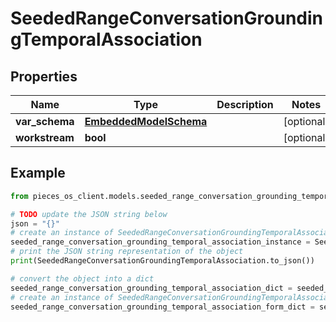 # SeededRangeConversationGroundingTemporalAssociation


## Properties

Name | Type | Description | Notes
------------ | ------------- | ------------- | -------------
**var_schema** | [**EmbeddedModelSchema**](EmbeddedModelSchema) |  | [optional] 
**workstream** | **bool** |  | [optional] 

## Example

```python
from pieces_os_client.models.seeded_range_conversation_grounding_temporal_association import SeededRangeConversationGroundingTemporalAssociation

# TODO update the JSON string below
json = "{}"
# create an instance of SeededRangeConversationGroundingTemporalAssociation from a JSON string
seeded_range_conversation_grounding_temporal_association_instance = SeededRangeConversationGroundingTemporalAssociation.from_json(json)
# print the JSON string representation of the object
print(SeededRangeConversationGroundingTemporalAssociation.to_json())

# convert the object into a dict
seeded_range_conversation_grounding_temporal_association_dict = seeded_range_conversation_grounding_temporal_association_instance.to_dict()
# create an instance of SeededRangeConversationGroundingTemporalAssociation from a dict
seeded_range_conversation_grounding_temporal_association_form_dict = seeded_range_conversation_grounding_temporal_association.from_dict(seeded_range_conversation_grounding_temporal_association_dict)
```



